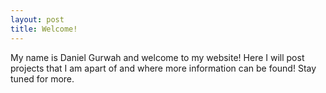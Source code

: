 ```yaml
---
layout: post
title: Welcome!
---
```


My name is Daniel Gurwah and welcome to my website! Here I will post projects that I am apart of and where more information can be found! Stay tuned for more. 
